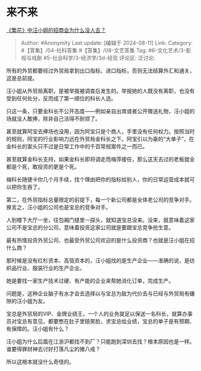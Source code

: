 # 来不来
[《繁花》中汪小姐的招商会为什么没人去？](https://www.zhihu.com/question/638480589/answer/3396711873)

> Author: #Anonymity
> Last update: [编辑于 2024-08-11]
> Link:
> Category: #【答集】/04-社科答集 #【答集】/08-文艺答集 
> Tag:  #6-文化艺术/3-影视与戏剧 #5-社会科学/3-经济学/3d-经贸 
> 评论区:
> 泛讨论:

所有的外贸都要经过外贸局拿到出口指标、进口指标，否则无法结算外汇和通关，这是总前提。

汪小姐从外贸局离职，是被举报被调查后发生的。举报她的人既没有离职，也没有受到任何处分，反而成了第一顺位的科长人选。

只这一条，只要金科长不公开态度——例如亲自出席或者公开赠送礼物，汪小姐的场就没人敢捧，除非自己活得不耐烦了。

甚至就算阿宝去捧场也没用，因为阿宝只是个商人，手里没有任何权力。按照当时的规则，阿宝的行业影响力远在外贸局金科长之下。阿宝引以为豪的“大单子”，在金科长的案头只不过是日常工作中的千百常规案件之一而已。

甚至就算金科长支持，如果金科长即将调走而梅萍接任，那么这天去过的老板就全都是个死，敢投资的更是个死。

梅科长随便卡你几个月手续，找个理由把你的指标给别人，你的日常运营成本就可以把你生吞了。

第二，在外贸指标总量限定的前提下，每一个新公司都是全体老公司的竞争对手。换言之，汪小姐的公司也是宝总的竞争对手。

人到楼下大厅一坐，往包厢门缝里一探头，就知道宝总没来。没来，就意味着这家公司不是宝总的分公司，意味着投资这家公司就是要跟宝总竞争抢生意。

最有热情投资外贸公司、也最受外贸公司欢迎的是什么投资商？也就是汪小姐在招什么商？

那时候是没有红杉资本、高瓴资本的，汪小姐找的是生产企业——准确的说，是纺织品行业、服装行业的生产企业。

她是要找一家生产技术过硬、有产能的企业来帮她消化订单，完成生产。

问题是，这种企业脑子有水才会去选择以与宝总为敌为代价去与已经与外贸局有嫌隙的汪小姐为友。

宝总是外贸局的VIP、金牌业绩王，一个人的业务就足以保送一名科长，就算办事员对宝总有意见，都要憋在肚子里赔笑脸，求宝总给业绩，宝总的单子是有预期、有保障的。汪小姐有什么？

汪小姐为什么后面在江浙沪都找不到厂？只能跑到深圳去找？根本原因也是一样。谁要得罪财神去讨好打落凡尘的猪八戒？

所以这根本就没什么奇怪的。